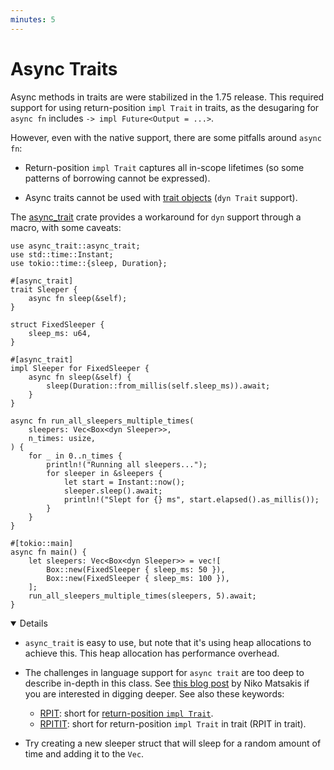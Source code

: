 ```yaml
---
minutes: 5
---
```


# Async Traits

Async methods in traits are were stabilized in the 1.75 release. This required
support for using return-position `impl Trait` in traits, as the desugaring for
`async fn` includes `-> impl Future<Output = ...>`.

However, even with the native support, there are some pitfalls around
`async fn`:

- Return-position `impl Trait` captures all in-scope lifetimes (so some patterns
  of borrowing cannot be expressed).

- Async traits cannot be used with [trait objects] (`dyn Trait` support).

The [async_trait] crate provides a workaround for `dyn` support through a macro,
with some caveats:

```rust,editable,compile_fail
use async_trait::async_trait;
use std::time::Instant;
use tokio::time::{sleep, Duration};

#[async_trait]
trait Sleeper {
    async fn sleep(&self);
}

struct FixedSleeper {
    sleep_ms: u64,
}

#[async_trait]
impl Sleeper for FixedSleeper {
    async fn sleep(&self) {
        sleep(Duration::from_millis(self.sleep_ms)).await;
    }
}

async fn run_all_sleepers_multiple_times(
    sleepers: Vec<Box<dyn Sleeper>>,
    n_times: usize,
) {
    for _ in 0..n_times {
        println!("Running all sleepers...");
        for sleeper in &sleepers {
            let start = Instant::now();
            sleeper.sleep().await;
            println!("Slept for {} ms", start.elapsed().as_millis());
        }
    }
}

#[tokio::main]
async fn main() {
    let sleepers: Vec<Box<dyn Sleeper>> = vec![
        Box::new(FixedSleeper { sleep_ms: 50 }),
        Box::new(FixedSleeper { sleep_ms: 100 }),
    ];
    run_all_sleepers_multiple_times(sleepers, 5).await;
}
```

<details open='true'>

- `async_trait` is easy to use, but note that it's using heap allocations to
  achieve this. This heap allocation has performance overhead.

- The challenges in language support for `async trait` are too deep to describe
  in-depth in this class. See [this blog post] by Niko Matsakis if you are
  interested in digging deeper. See also these keywords:

  - [RPIT]: short for
    [return-position `impl Trait`](../../generics/impl-trait.md).
  - [RPITIT]: short for return-position `impl Trait` in trait (RPIT in trait).

- Try creating a new sleeper struct that will sleep for a random amount of time
  and adding it to the `Vec`.

</details>

[async_trait]: https://docs.rs/async-trait/
[trait objects]: ../../smart-pointers/trait-objects.md
[this blog post]: https://smallcultfollowing.com/babysteps/blog/2019/10/26/async-fn-in-traits-are-hard/
[RPIT]: https://doc.rust-lang.org/reference/types/impl-trait.html#abstract-return-types
[RPITIT]: https://blog.rust-lang.org/2023/12/21/async-fn-rpit-in-traits.html
